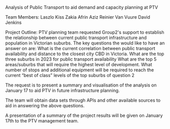 Analysis of Public Transport to aid demand and capacity planning at PTV

Team Members:
Laszlo Kiss
Zakia Afrin Aziz
Reinier Van Vuure
David Jenkins

Project Outline:
PTV planning  team requested  Group2's support to  establish the relationship between current public transport infrastructure and population in Victorian suburbs. 
The key questions the would like to have an answer on are:
What is the current correlation between public transport availability and distance to the closest city CBD in Victoria.
What are the top three suburbs in 2023 for public transport availability
What are the top 5 areas/suburbs that will require the highest level of development.
What number of stops and additional equipment will be required to reach the current “best of class” levels of the top suburbs of question 2

The request is to present a summary  and visualisation of the analysis on January  17 to aid PTV in future infrastructure planning.

The team will obtain data sets through APIs and other available sources to aid in answering the above questions.

A presentation of a summary of the project results will be given on January 17th to the PTV management team.
